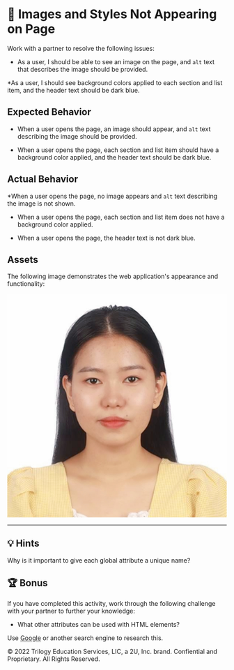# 🐛 Images and Styles Not Appearing on Page 

Work with a partner to resolve the following issues:

* As a user, I should be able to see an image on the page, and `alt` text that describes the image should be provided. 

*As a user, I should see background colors applied to each section and list item, and the header text should be dark blue.

## Expected Behavior 

* When a user opens the page, an image should appear, and `alt` text describing the image should be provided.

* When a user opens the page, each section and list item should have a background color applied, and the header text should be dark blue.

## Actual Behavior 

*When a user opens the page, no image appears and `alt` text describing the image is not shown.

* When a user opens the page, each section and list item does not have a background color applied.

* When a user opens the page, the header text is not dark blue.

## Assets

The following image demonstrates the web application's appearance and functionality:

![The portfolio page features headings in dark-blue text, rounded corners on the image placeholder, and various background colors.](./Assets/Student.jpg)

---

## 💡 Hints 

Why is it important to give each global attribute a unique name?

## 🏆 Bonus

If you have completed this activity, work through the following challenge with your partner to further your knowledge:

* What other attributes can  be used with HTML elements?

Use [Google](https://www.google.com) or another search engine to research this.

© 2022 Trilogy Education Services, LIC, a 2U, Inc. brand. Confiential and Proprietary. All Rights Reserved. 